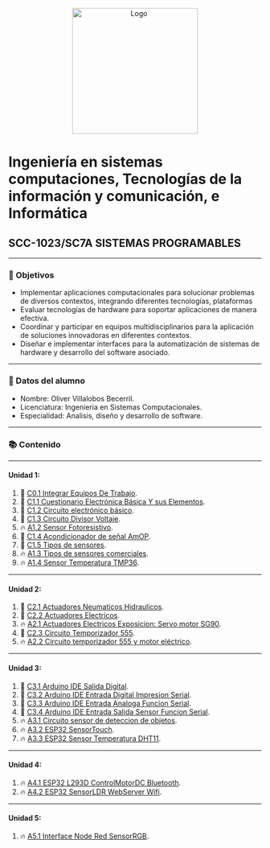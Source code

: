 <p align="center">
    <img alt="Logo" src="https://www.tijuana.tecnm.mx/wp-content/themes/tecnm/images/logo_TECT.png" width=250 height=250>
</p>

# Ingeniería en sistemas computaciones, Tecnologías de la información y comunicación, e Informática

## SCC-1023/SC7A SISTEMAS PROGRAMABLES

---

### :pencil: Objetivos

+ Implementar aplicaciones computacionales para solucionar problemas de diversos contextos, integrando diferentes tecnologías, plataformas
+ Evaluar tecnologías de hardware para soportar aplicaciones de manera efectiva.
+ Coordinar y participar en equipos multidisciplinarios para la aplicación de soluciones innovadoras en diferentes contextos. 
+ Diseñar e implementar interfaces para la automatización de sistemas de hardware y desarrollo del software asociado. 


---

### :necktie: Datos del alumno

* Nombre: Oliver Villalobos Becerril.
* Licenciatura: Ingenieria en Sistemas Computacionales.
* Especialidad: Analisis, diseño y desarrollo de software.

---

### :books: Contenido
---
#### Unidad 1:
1. :book: [C0.1 Integrar Equipos De Trabajo](C0.1_IntegrarEquiposDeTrabajo_VillalobosBecerrilOliver.md).
2. :book: [C1.1 Cuestionario Electrónica Básica Y sus Elementos](C1.1%20CuestionarioElectrónicaBásicaYsusElementos_VillalobosBecerrilOliver.md).
3. :book: [C1.2 Circuito electrónico básico](C1.2_Circuito_electrónico_básico_VillalobosOliver.md).
4. :book: [C1.3 Circuito Divisor Voltaje](C1.3_CircuitoDivisorVoltaje_VillalobosOliver.md).
5. :fire: [A1.2 Sensor Fotoresistivo](A1.2_OliverVillalobos_DytechWolf.md).
6. :book: [C1.4 Acondicionador de señal AmOP](C1.4_AcondicionadordesenalAmOP_VillalobosOliver.md).
7. :book: [C1.5 Tipos de sensores](C1.5_Tipos_de_sensores_VillalobosOliver.md).
8. :fire: [A1.3 Tipos de sensores comerciales](A1.3_OliverVillalobos_DytechWolf.md).
9. :fire: [A1.4 Sensor Temperatura TMP36](A1.4_OliverVillalobos_DytechWolf.md).
---
#### Unidad 2:
1. :book: [C2.1 Actuadores Neumaticos Hidraulicos](C2.1_ActuadoresNeumaticosHidraulicos_VillalobosOliver.md).
2. :book: [C2.2 Actuadores Electricos](C2.2_ActuadoresElectricos_VillalobosOliver.md).
3. :fire: [A2.1 Actuadores Electricos Exposicion: Servo motor SG90](A2.1_OliverVillalobos_DytechWolf.md).
4. :book: [C2.3 Circuito Temporizador 555](C2.3_CircuitoTemporizador555_VillalobosOliver.md).
5. :fire: [A2.2 Circuito temporizador 555 y motor eléctrico](A2.2_OliverVillalobos_DytechWolf.md).
---
#### Unidad 3:
1. :book: [C3.1 Arduino IDE Salida Digital](C3.1_OliverVillalobos_DytechWolf.md).
2. :book: [C3.2 Arduino IDE Entrada Digital Impresion Serial](C3.2_OliverVillalobos_DytechWolf.md).
3. :book: [C3.3 Arduino IDE Entrada Analoga Funcion Serial](C3.3_OliverVillalobos_DytechWolf.md).
4. :book: [C3.4 Arduino IDE Entrada Salida Sensor Funcion Serial](C3.4_OliverVillalobos_DytechWolf.md).
5. :fire: [A3.1 Circuito sensor de deteccion de objetos](A3.1_OliverVillalobos_DytechWolf.md).
6. :fire: [A3.2 ESP32 SensorTouch](A3.2_OliverVillalobos_DytechWolf.md).
7. :fire: [A3.3 ESP32 Sensor Temperatura DHT11](A3.3_OliverVillalobos_DytechWolf.md).
---
#### Unidad 4:
1. :fire: [A4.1 ESP32 L293D ControlMotorDC Bluetooth](A4.1_OliverVillalobos_DytechWolf.md).
2. :fire: [A4.2 ESP32 SensorLDR WebServer Wifi](A4.2_OliverVillalobos_DytechWolf.md).
---
#### Unidad 5:
1. :fire: [A5.1 Interface Node Red SensorRGB](A5.1_OliverVillalobos_DytechWolf.md).
